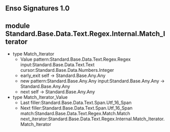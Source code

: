 ## Enso Signatures 1.0
## module Standard.Base.Data.Text.Regex.Internal.Match_Iterator
- type Match_Iterator
    - Value pattern:Standard.Base.Data.Text.Regex.Regex input:Standard.Base.Data.Text.Text cursor:Standard.Base.Data.Numbers.Integer
    - early_exit self -> Standard.Base.Any.Any
    - new pattern:Standard.Base.Any.Any input:Standard.Base.Any.Any -> Standard.Base.Any.Any
    - next self -> Standard.Base.Any.Any
- type Match_Iterator_Value
    - Last filler:Standard.Base.Data.Text.Span.Utf_16_Span
    - Next filler:Standard.Base.Data.Text.Span.Utf_16_Span match:Standard.Base.Data.Text.Regex.Match.Match next_iterator:Standard.Base.Data.Text.Regex.Internal.Match_Iterator.Match_Iterator
